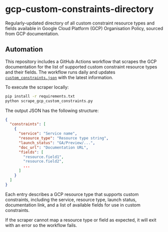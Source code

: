 # gcp-custom-constraints-directory

Regularly-updated directory of all custom constraint resource types and fields available in Google Cloud Platform (GCP) Organisation Policy, sourced from GCP documentation.

## Automation

This repository includes a GitHub Actions workflow that scrapes the GCP documentation for the list of supported custom constraint resource types and their fields. The workflow runs daily and updates [`custom_constraints.json`](custom_constraints.json) with the latest information.

To execute the scraper locally:

```bash
pip install -r requirements.txt
python scrape_gcp_custom_constraints.py
```

The output JSON has the following structure:

```json
{
  "constraints": [
    {
      "service": "Service name",
      "resource_type": "Resource type string",
      "launch_status": "GA/Preview/...",
      "doc_url": "Documentation URL",
      "fields": [
        "resource.field1",
        "resource.field2",
        ...
      ]
    }
  ]
}
```

Each entry describes a GCP resource type that supports custom constraints, including the service, resource type, launch status, documentation link, and a list of available fields for use in custom constraints.

If the scraper cannot map a resource type or field as expected, it will exit with an error so the workflow fails.
